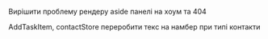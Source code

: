 Вирішити проблему рендеру aside панелі на хоум та 404

AddTaskItem, contactStore переробити текс на намбер при типі контакти
